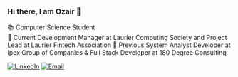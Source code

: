 ### Hi there, I am Ozair 👋
📚 Computer Science Student <br>
🔭 Current Development Manager at Laurier Computing Society and Project Lead at Laurier Fintech Association
🌱 Previous System Analyst Developer at Ipex Group of Companies & Full Stack Developer at 180 Degree Consulting

<a href="https://www.linkedin.com/in/ozair-khan-/" target="_blank"><img alt="LinkedIn" src="https://img.shields.io/badge/LinkedIn-@ozairkhan-blue?style=flat&logo=linkedin"></a>
<a href="mailto:khan3300@mylaurier.ca"><img alt="Email" src="https://img.shields.io/badge/Email-khan3300@mylaurier.ca-blue?style=flat&logo=gmail"></a>
